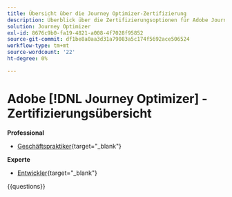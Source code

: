 ```yaml
---
title: Übersicht über die Journey Optimizer-Zertifizierung
description: Überblick über die Zertifizierungsoptionen für Adobe Journey Optimizer
solution: Journey Optimizer
exl-id: 8676c9b0-fa19-4821-a008-4f7028f95852
source-git-commit: df1be8a0aa3d31a79083a5c174f5692ace506524
workflow-type: tm+mt
source-wordcount: '22'
ht-degree: 0%

---
```


# Adobe [!DNL Journey Optimizer] - Zertifizierungsübersicht

**Professional**

* [Geschäftspraktiker](https://certification.adobe.com/certification/journey-optimizer-business-practitioner-professional){target="_blank"}<!--AD0-E607-->

**Experte**

* [Entwickler](https://certification.adobe.com/certification/journey-optimizer-developer-expert){target="_blank"} <!--AD0-E606-->

{{questions}}

